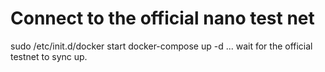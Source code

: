 # Connect to the official nano test net
sudo /etc/init.d/docker start
docker-compose up -d
... wait for the official testnet to sync up.

